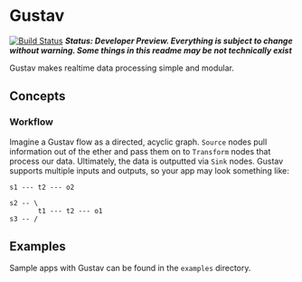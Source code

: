 # Gustav

[![Build Status](https://travis-ci.org/SomeKittens/gustav.svg?branch=master)](https://travis-ci.org/SomeKittens/gustav)
***Status: Developer Preview.  Everything is subject to change without warning.  Some things in this readme may be not technically exist***

Gustav makes realtime data processing simple and modular.


## Concepts

### Workflow

Imagine a Gustav flow as a directed, acyclic graph.  `Source` nodes pull information out of the ether and pass them on to `Transform` nodes that process our data.  Ultimately, the data is outputted via `Sink` nodes.  Gustav supports multiple inputs and outputs, so your app may look something like:

```
s1 --- t2 --- o2

s2 -- \
       t1 --- t2 --- o1
s3 -- /
```

## Examples

Sample apps with Gustav can be found in the `examples` directory.